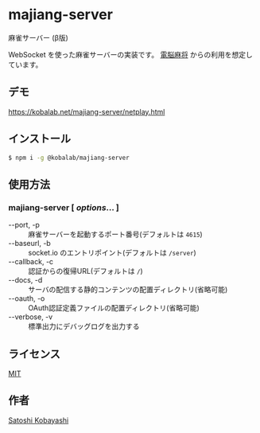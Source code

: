 # majiang-server

麻雀サーバー (β版)

WebSocket を使った麻雀サーバーの実装です。
[電脳麻将](https://github.com/kobalab/Majiang) からの利用を想定しています。

## デモ
https://kobalab.net/majiang-server/netplay.html

## インストール
```bash
$ npm i -g @kobalab/majiang-server
```

## 使用方法

### majiang-server [ *options*... ]
<dl>
<dt>--port, -p</dt>
    <dd>麻雀サーバーを起動するポート番号(デフォルトは <code>4615</code>)</dd>
<dt>--baseurl, -b</dt>
    <dd>socket.io のエントリポイント(デフォルトは <code>/server</code>)</dd>
<dt>--callback, -c</dt>
    <dd>認証からの復帰URL(デフォルトは <code>/</code>)</dd>
<dt>--docs, -d</dt>
    <dd>サーバの配信する静的コンテンツの配置ディレクトリ(省略可能)</dd>
<dt>--oauth, -o</dt>
    <dd>OAuth認証定義ファイルの配置ディレクトリ(省略可能)</dd>
<dt>--verbose, -v</dt>
    <dd>標準出力にデバッグログを出力する</dd>
</dl>

## ライセンス
[MIT](https://github.com/kobalab/majiang-server/blob/master/LICENSE)

## 作者
[Satoshi Kobayashi](https://github.com/kobalab)
